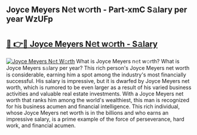## Joyce Meyers N𝚎t w𝚘rth - Part-xmC S𝚊lary per year WzUFp

# <h2><a href="http://gc00sx.nevu.top/?p=Joyce+Meyers">🔗 👉🔴 Joyce Meyers N𝚎t w𝚘rth - S𝚊lary</a></h2>

[![Joyce Meyers N𝚎t W𝚘rth](https://i.imgur.com/Oavwk0R.jpeg)](http://gc00sx.nevu.top/?p=Joyce+Meyers)
What is Joyce Meyers n𝚎t w𝚘rth? What is Joyce Meyers s𝚊lary per year?
This rich person's Joyce Meyers net worth is considerable, earning him a spot among the industry's most financially successful. His salary is impressive, but it is dwarfed by Joyce Meyers net worth, which is rumored to be even larger as a result of his varied business activities and valuable real estate investments. With a Joyce Meyers net worth that ranks him among the world's wealthiest, this man is recognized for his business acumen and financial intelligence. This rich individual, whose Joyce Meyers net worth is in the billions and who earns an impressive salary, is a prime example of the force of perseverance, hard work, and financial acumen.
